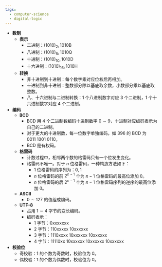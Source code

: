 ```yaml
---
tags:
  - computer-science
  - digital-logic
---
```

- **数制**
    - **表示**
        - 二进制：$(1010)_2,1010\mathrm B$
        - 八进制：$(1010)_8,1010\mathrm Q$
        - 十进制：$(1010)_{10},1010\mathrm D$
        - 十六进制：$(1010)_{16},1010\mathrm H$
    - **转换**
        - 非十进制到十进制：每个数字乘对应位权后再相加。
        - 十进制到非十进制：整数部分除以基底取余数，小数部分乘以基底取整数。
        - 八、十六进制与二进制转换：$1$ 个八进制数字对应 $3$ 个二进制，$1$ 个十六进制数字对应 $4$ 个二进制。
- **编码**
    - **BCD**
        - BCD 用 $4$ 个二进制数编码十进制数字 $0\sim 9$，十进制对应编码表示为自己的二进制。
        - 对于更大的十进制数，每一位数字单独编码，如 $396$ 的 BCD 为 $0011\ 1001\ 0110$。
        - BCD 是有权码。
    - **格雷码**
        - 计数过程中，相邻两个数的格雷码只有一个位发生变化。
        - 格雷码不唯一。对于 $n$ 位格雷码，一种构造方法如下：
            - $1$ 位格雷码的序列为：$0,1$
            - $n$ 位格雷码的前 $2^{n-1}$ 个为 $n-1$ 位格雷码的最高位添加 $0$。
            - $n$ 位格雷码的后 $2^{n-1}$ 个为 $n-1$ 位格雷码序列的逆序的最高位添加 $0$。
    - **ASCII**
        - $0\sim 127$ 的值组成编码。
    - **UTF-8**
        - 占用 $1\sim 4$ 字节的变长编码。
        - 编码表示：
            - $1$ 字节：$\mathrm{0xxxxxxx}$
            - $2$ 字节：$\mathrm{110xxxxx\ 10xxxxxx}$
            - $3$ 字节：$\mathrm{1110xxxx\ 10xxxxxx\ 10xxxxxx}$
            - $4$ 字节：$\mathrm{11110xx\ 10xxxxxx\ 10xxxxxx\ 10xxxxxx}$
- **校验位**
    - 奇校验：$1$ 的个数为奇数时，校验位为 $0$。
    - 偶校验：$1$ 的个数为偶数时，校验位为 $0$。
